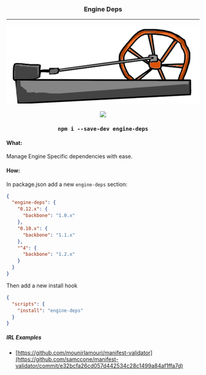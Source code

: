 <p align="center">
<h3 align="center">Engine Deps</h3>
</p>
<hr/>
<p align="center">
<img src="https://raw.githubusercontent.com/samccone/engine-deps/gh-pages/engine.png" width="600px">
<a href="https://travis-ci.org/samccone/engine-deps"></br></br><img src="https://travis-ci.org/samccone/engine-deps.svg?branch=master"></a>
</p>

<h4 align="center">
<pre>
npm i --save-dev engine-deps
</pre>
</h4>

#### What:

Manage Engine Specific dependencies with ease.

#### How:

In package.json add a new `engine-deps` section:

```json
{
  "engine-deps": {
    "0.12.x": {
      "backbone": "1.0.x"
    },
    "0.10.x": {
      "backbone": "1.1.x"
    },
    "^4": {
      "backbone": "1.2.x"
    }
  }
}
```

Then add a new install hook

```json
{
  "scripts": {
    "install": "engine-deps"
  }
}
```

##### IRL Examples

* [https://github.com/mounirlamouri/manifest-validator](https://github.com/samccone/manifest-validator/commit/e32bcfa26cd057d442534c28c1499a84af1ffa7d)
